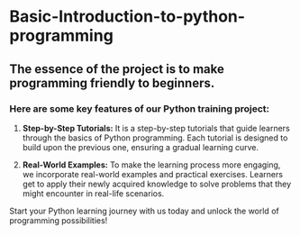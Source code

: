 # Basic-Introduction-to-python-programming
## The essence of the project is to make programming friendly to beginners.
### Here are some key features of our Python training project:

1. **Step-by-Step Tutorials:** It is a step-by-step tutorials that guide learners through the basics of Python programming. Each tutorial is designed to build upon the previous one, ensuring a gradual learning curve.

2. **Real-World Examples:** To make the learning process more engaging, we incorporate real-world examples and practical exercises. Learners get to apply their newly acquired knowledge to solve problems that they might encounter in real-life scenarios.

Start your Python learning journey with us today and unlock the world of programming possibilities!

